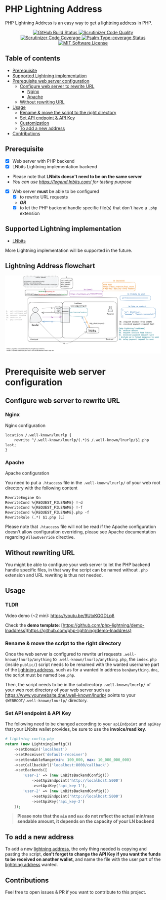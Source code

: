 # PHP Lightning Address

PHP Lightning Address is an easy way to get a [lightning address](https://lightningaddress.com/) in PHP.

<p align="center">
  <a href="https://github.com/php-lightning/lnaddress/actions">
    <img src="https://github.com/php-lightning/lnaddress/workflows/CI/badge.svg" alt="GitHub Build Status">
  </a>
  <a href="https://scrutinizer-ci.com/g/php-lightning/lnaddress/?branch=main">
    <img src="https://scrutinizer-ci.com/g/php-lightning/lnaddress/badges/quality-score.png?b=main" alt="Scrutinizer Code Quality">
  </a>
  <a href="https://scrutinizer-ci.com/g/php-lightning/lnaddress/?branch=main">
    <img src="https://scrutinizer-ci.com/g/php-lightning/lnaddress/badges/coverage.png?b=main" alt="Scrutinizer Code Coverage">
  </a>
  <a href="https://shepherd.dev/github/php-lightning/lnaddress">
    <img src="https://shepherd.dev/github/php-lightning/lnaddress/coverage.svg" alt="Psalm Type-coverage Status">
  </a>
  <a href="https://github.com/php-lightning/lnaddress/blob/master/LICENSE">
    <img src="https://img.shields.io/badge/License-MIT-green.svg" alt="MIT Software License">
  </a>
</p>

## Table of contents

- [Prerequisite](#prerequisite)
- [Supported Lightning implementation](#supported-lightning-implementation)
- [Prerequisite web server configuration](#prerequisite-web-server-configuration)
    * [Configure web server to rewrite URL](#configure-web-server-to-rewrite-url)
        + [Nginx](#nginx)
        + [Apache](#apache)
    * [Without rewriting URL](#without-rewriting-url)
- [Usage](#usage)
    * [Rename & move the script to the right directory](#rename--move-the-script-to-the-right-directory)
    * [Set API endpoint & API Key](#set-api-endpoint--api-key)
    * [Customization](#customization)
    * [To add a new address](#to-add-a-new-address)
- [Contributions](#contributions)

## Prerequisite

- [x] Web server with PHP backend
- [x] LNbits Lightning implementation backend
- Please note that **LNbits doesn't need to be on the same server**
- *You can use https://legend.lnbits.com/ for testing purpose*
- [x] Web server **must** be able to be configured
    - [x] to rewrite URL requests
    - _**OR**_
    - [x] to let the PHP backend handle specific file(s) that don't have a `.php` extension

## Supported Lightning implementation

- [LNbits](https://github.com/lnbits/lnbits)

More Lightning implementation will be supported in the future.

## Lightning Address flowchart

<img src="images/lnaddr_workflow.png" alt="Lightning Address flowchart">

# Prerequisite web server configuration

## Configure web server to rewrite URL

### Nginx

Nginx configuration

```
location /.well-known/lnurlp {
    rewrite ^/.well-known/lnurlp/(.*)$ /.well-known/lnurlp/$1.php last;
}
```

### Apache

Apache configuration

You need to put a `.htaccess` file in the `.well-known/lnurlp/` of your web root directory with the following content

```
RewriteEngine On
RewriteCond %{REQUEST_FILENAME} !-d
RewriteCond %{REQUEST_FILENAME} !-f
RewriteCond %{REQUEST_FILENAME}.php -f
RewriteRule (.*) $1.php [L]
```

Please note that `.htaccess` file will not be read if the Apache configuration doesn't allow configuration overriding, please see Apache documentation regarding `AllowOverride` directive.

## Without rewriting URL

You might be able to configure your web server to let the PHP backend handle specific files, in that way the script can be named without `.php` extension and URL rewriting is thus not needed.

## Usage

### TLDR

Video demo (~2 min): https://youtu.be/9UtxKGGDLp8

Check the **demo template**: [https://github.com/php-lightning/demo-lnaddress](https://github.com/php-lightning/demo-lnaddress)

### Rename & move the script to the right directory

Once the web server is configured to rewrite url requests `.well-known/lnurlp/anything` to `.well-known/lnurlp/anything.php`, the `index.php` (inside `public/`) script needs to be renamed with the wanted username part of the [lightning address](https://lightningaddress.com/), such as for a wanted ln address `ben@anything.dne`, the script must be named `ben.php`.

Then, the script needs to be in the subdirectory `.well-known/lnurlp/` of your web root directory of your web server such as https://www.yourwebsite.dne/.well-known/lnurlp/ points to your `$WEBROOT/.well-known/lnurlp/` directory.

### Set API endpoint & API Key

The following need to be changed according to your `apiEndpoint` and `apiKey` that your LNbits wallet provides, be sure to use the **invoice/read key**.

```php
# lightning-config.php
return (new LightningConfig())
    ->setDomain('localhost')
    ->setReceiver('default-receiver')
    ->setSendableRange(min: 100_000, max: 10_000_000_000)
    ->setCallbackUrl('localhost:8000/callback')
    ->setBackends([
        'user-1' => (new LnBitsBackendConfig())
            ->setApiEndpoint('http://localhost:5000')
            ->setApiKey('api_key-1'),
        'user-2' => (new LnBitsBackendConfig())
            ->setApiEndpoint('http://localhost:5000')
            ->setApiKey('api_key-2')
    ]);
```

> **Please note that the `min` and `max` do not reflect the actual min/max sendable amount, it depends on the capacity
of your LN backend**

## To add a new address

To add a new [lightning address](https://lightningaddress.com/), the only thing needed is copying and pasting the script, **don't forget to change the API Key if you want the funds to be received on another wallet**, and name the file with the user part of the [lightning address](https://lightningaddress.com/) wanted.

## Contributions

Feel free to open issues & PR if you want to contribute to this project.
